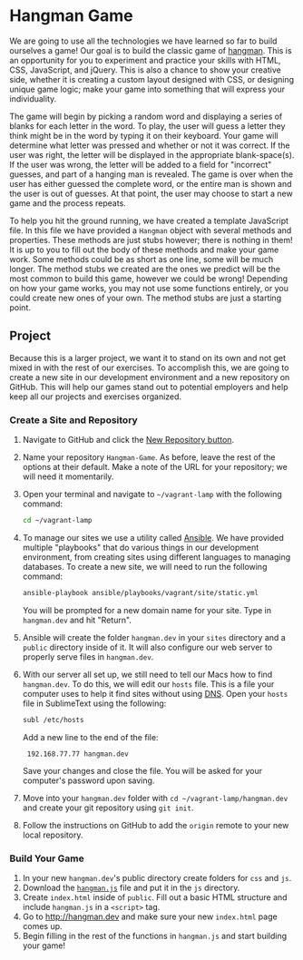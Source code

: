# Hangman Game

We are going to use all the technologies we have learned so far to build ourselves a game! Our goal is to build the classic game of [hangman](https://en.wikipedia.org/wiki/Hangman_%28game%29). This is an opportunity for you to experiment and practice your skills with HTML, CSS, JavaScript, and jQuery. This is also a chance to show your creative side, whether it is creating a custom layout designed with CSS, or designing unique game logic; make your game into something that will express your individuality.

The game will begin by picking a random word and displaying a series of blanks for each letter in the word. To play, the user will guess a letter they think might be in the word by typing it on their keyboard. Your game will determine what letter was pressed and whether or not it was correct. If the user was right, the letter will be displayed in the appropriate blank-space(s). If the user was wrong, the letter will be added to a field for "incorrect" guesses, and part of a hanging man is revealed. The game is over when the user has either guessed the complete word, or the entire man is shown and the user is out of guesses. At that point, the user may choose to start a new game and the process repeats.

To help you hit the ground running, we have created a template JavaScript file. In this file we have provided a `Hangman` object with several methods and properties. These methods are just stubs however; there is nothing in them! It is up to you to fill out the body of these methods and make your game work. Some methods could be as short as one line, some will be much longer. The method stubs we created are the ones we predict will be the most common to build this game, however we could be wrong! Depending on how your game works, you may not use some functions entirely, or you could create new ones of your own. The method stubs are just a starting point.

## Project

Because this is a larger project, we want it to stand on its own and not get mixed in with the rest of our exercises. To accomplish this, we are going to create a new site in our development environment and a new repository on GitHub. This will help our games stand out to potential employers and help keep all our projects and exercises organized.

### Create a Site and Repository

1. Navigate to GitHub and click the [New Repository button](https://github.com/new).
1. Name your repository `Hangman-Game`. As before, leave the rest of the options at their default. Make a note of the URL for your repository; we will need it momentarily.
1. Open your terminal and navigate to `~/vagrant-lamp` with the following command:
    ```bash
    cd ~/vagrant-lamp
    ```
1. To manage our sites we use a utility called [Ansible](http://www.ansible.com). We have provided multiple "playbooks" that do various things in our development environment, from creating sites using different languages to managing databases. To create a new site, we will need to run the following command:
    ```bash
    ansible-playbook ansible/playbooks/vagrant/site/static.yml
    ```
    You will be prompted for a new domain name for your site. Type in `hangman.dev` and hit "Return".
1. Ansible will create the folder `hangman.dev` in your `sites` directory and a `public` directory inside of it. It will also configure our web server to properly serve files in `hangman.dev`.
1. With our server all set up, we still need to tell our Macs how to find `hangman.dev`. To do this, we will edit our `hosts` file. This is a file your computer uses to help it find sites without using [DNS](https://en.wikipedia.org/wiki/Domain_Name_System). Open your `hosts` file in SublimeText using the following:
    ```bash
    subl /etc/hosts
    ```
    Add a new line to the end of the file:

        192.168.77.77 hangman.dev

    Save your changes and close the file. You will be asked for your computer's password upon saving.
1. Move into your `hangman.dev` folder with `cd ~/vagrant-lamp/hangman.dev` and create your git repository using `git init`.
1. Follow the instructions on GitHub to add the `origin` remote to your new local repository.

### Build Your Game

1. In your new `hangman.dev`'s public directory create folders for `css` and `js`.
1. Download the [`hangman.js`](/examples/javascript/hangman.js) file and put it in the `js` directory.
1. Create `index.html` inside of `public`. Fill out a basic HTML structure and include `hangman.js` in a `<script>` tag.
1. Go to http://hangman.dev and make sure your new `index.html` page comes up.
1. Begin filling in the rest of the functions in `hangman.js` and start building your game!

